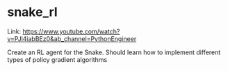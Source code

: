 # snake_rl

Link: <https://www.youtube.com/watch?v=PJl4iabBEz0&ab_channel=PythonEngineer>

Create an RL agent for the Snake. Should learn how to implement different types of policy gradient algorithms
